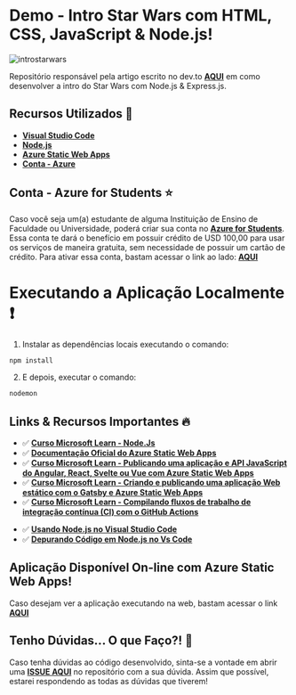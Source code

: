 # Demo - Intro Star Wars com HTML, CSS, JavaScript & Node.js!

![introstarwars](image/star-wars.gif)

Repositório responsável pela artigo escrito no dev.to **[AQUI](https://dev.to/azure/desenvolvendo-a-intro-do-star-wars-com-html-css-javascript-node-js-oae)** em como desenvolver a intro do Star Wars com Node.js & Express.js.

## Recursos Utilizados 🚀

* **[Visual Studio Code](https://code.visualstudio.com/?WT.mc_id=javascript-63934-gllemos)**
* **[Node.js](https://nodejs.org/en/)**
* **[Azure Static Web Apps](https://azure.microsoft.com/services/app-service/static/?WT.mc_id=javascript-63934-gllemos)**
* **[Conta - Azure](https://azure.microsoft.com/?WT.mc_id=javascript-63934-gllemos)**

## Conta - Azure for Students ⭐️

Caso você seja um(a) estudante de alguma Instituição de Ensino de Faculdade ou Universidade, poderá criar sua conta no **[Azure for Students](https://azure.microsoft.com/free/students/?WT.mc_id=javascript-0000-gllemos)**. Essa conta te dará o benefício em possuir crédito de USD 100,00 para usar os serviços de maneira gratuita, sem necessidade de possuir um cartão de crédito. Para ativar essa conta, bastam acessar o link ao lado: **[AQUI](https://azure.microsoft.com/free/students/?WT.mc_id=javascript-63934-gllemos)**

# Executando a Aplicação Localmente ❗️

1. Instalar as dependências locais executando o comando:

```bash
npm install
```

2. E depois, executar o comando:

```bash
nodemon
```

## Links & Recursos Importantes 🔥

- ✅ **[Curso Microsoft Learn - Node.Js](https://docs.microsoft.com/learn/paths/build-javascript-applications-nodejs/?WT.mc_id=javascript-63934-gllemos)**
- ✅ **[Documentação Oficial do Azure Static Web Apps](https://docs.microsoft.com/azure/static-web-apps/?WT.mc_id=javascript-63934-gllemos)**
- ✅ **[Curso Microsoft Learn - Publicando uma aplicação e API JavaScript do Angular, React, Svelte ou Vue com Azure Static Web Apps](https://docs.microsoft.com/learn/modules/publish-app-service-static-web-app-api/?WT.mc_id=javascript-63934-gllemos)**
- ✅ **[Curso Microsoft Learn - Criando e publicando uma aplicação Web estático com o Gatsby e Azure Static Web Apps](https://docs.microsoft.com/learn/modules/create-deploy-static-webapp-gatsby-app-service/?WT.mc_id=javascript-63934-gllemos)**
- ✅ **[Curso Microsoft Learn - Compilando fluxos de trabalho de integração contínua (CI) com o GitHub Actions](https://docs.microsoft.com/learn/modules/github-actions-ci/?WT.mc_id=javascript-63934-gllemos)**
* ✅ **[Usando Node.js no Visual Studio Code](https://code.visualstudio.com/docs/nodejs/nodejs-tutorial?WT.mc_id=javascript-63934-gllemos)**
* ✅ **[Depurando Código em Node.js no Vs Code](https://code.visualstudio.com/docs/nodejs/nodejs-debugging?WT.mc_id=javascript-63934-gllemos)**

## Aplicação Disponível On-line com Azure Static Web Apps!

Caso desejam ver a aplicação executando na web, bastam acessar o link **[AQUI]()**

## Tenho Dúvidas... O que Faço?! 🚩

Caso tenha dúvidas ao código desenvolvido, sinta-se a vontade em abrir uma **[ISSUE AQUI](https://github.com/glaucia86/intro-starwars-app/issues)** no repositório com a sua dúvida. Assim que possível, estarei respondendo as todas as dúvidas que tiverem!
